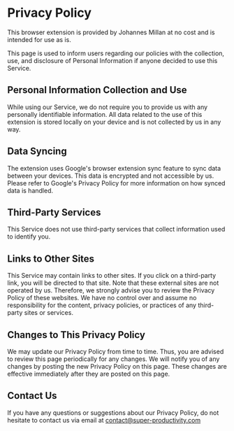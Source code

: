 # Privacy Policy

This browser extension is provided by Johannes Millan at no cost and is intended for use as is.

This page is used to inform users regarding our policies with the collection, use, and disclosure of Personal Information if anyone decided to use this Service.

## Personal Information Collection and Use

While using our Service, we do not require you to provide us with any personally identifiable information. All data related to the use of this extension is stored locally on your device and is not collected by us in any way.

## Data Syncing

The extension uses Google's browser extension sync feature to sync data between your devices. This data is encrypted and not accessible by us. Please refer to Google's Privacy Policy for more information on how synced data is handled.

## Third-Party Services

This Service does not use third-party services that collect information used to identify you.

## Links to Other Sites

This Service may contain links to other sites. If you click on a third-party link, you will be directed to that site. Note that these external sites are not operated by us. Therefore, we strongly advise you to review the Privacy Policy of these websites. We have no control over and assume no responsibility for the content, privacy policies, or practices of any third-party sites or services.

## Changes to This Privacy Policy

We may update our Privacy Policy from time to time. Thus, you are advised to review this page periodically for any changes. We will notify you of any changes by posting the new Privacy Policy on this page. These changes are effective immediately after they are posted on this page.

## Contact Us

If you have any questions or suggestions about our Privacy Policy, do not hesitate to contact us via email at contact@super-productivity.com